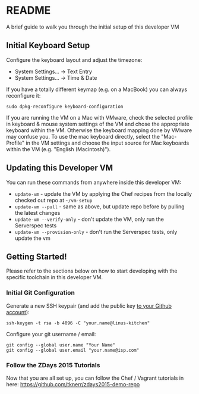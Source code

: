 
# README

A brief guide to walk you through the initial setup of this developer VM

## Initial Keyboard Setup

Configure the keyboard layout and adjust the timezone:

 * System Settings... -> Text Entry
 * System Settings... -> Time & Date

If you have a totally different keymap (e.g. on a MacBook) you can always reconfigure it:
```
sudo dpkg-reconfigure keyboard-configuration
```

If you are running the VM on a Mac with VMware, check the selected profile in keyboard & mouse system settings of the VM and chose the appropriate keyboard within the VM. Otherwise the keyboard mapping done by VMware may confuse you. To use the mac keyboard directly, select the "Mac-Profile" in the VM settings and choose the input source for Mac keyboards within the VM (e.g. "English (Macintosh)").

## Updating this Developer VM

You can run these commands from anywhere inside this developer VM:

 * `update-vm` - update the VM by applying the Chef recipes from the locally checked out repo at `~/vm-setup`
 * `update-vm --pull` - same as above, but update repo before by pulling the latest changes
 * `update-vm --verify-only` - don't update the VM, only run the Serverspec tests
 * `update-vm --provision-only` - don't run the Serverspec tests, only update the vm


## Getting Started!

Please refer to the sections below on how to start developing with the specific toolchain in this developer VM.

### Initial Git Configuration

Generate a new SSH keypair (and add the public key [to your Github account](https://github.com/settings/keys)):
```
ssh-keygen -t rsa -b 4096 -C "your.name@linus-kitchen"
```

Configure your git username / email:
```
git config --global user.name "Your Name"
git config --global user.email "your.name@isp.com"
```

### Follow the ZDays 2015 Tutorials

Now that you are all set up, you can follow the Chef / Vagrant tutorials in here:
https://github.com/tknerr/zdays2015-demo-repo
